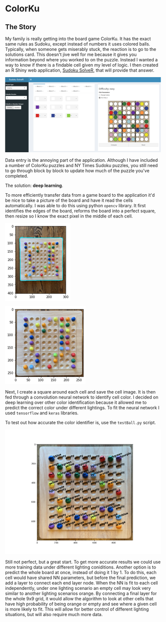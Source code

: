# ColorKu 

## The Story

My family is really getting into the board game ColorKu. It has the exact same rules as Sudoku, except instead of numbers it uses colored balls. Typically, when someone gets miserably stuck, the reaction is to go to the solutions card. This doesn't jive well for me because it gives you information beyond where you worked to on the puzzle. Instead I wanted a way to know if there is a findable cell given my level of logic. I then created an R Shiny web application, [Sudoku SolveR](https://zhbaucom.shinyapps.io/SolvRapp/), that will provide that answer.

![alt text](https://github.com/zhbaucom/ColorKu/blob/main/imgs/readmeIMG/SudokuSolveR.png?raw=true)

Data entry is the annoying part of the application. Although I have included a number of ColorKu puzzles and NY Times Sudoku puzzles, you still need to go through block by block to update how much of the puzzle you've completed. 

The solution: **deep learning**.

To more efficiently transfer data from a game board to the application it'd be nice to take a picture of the board and have it read the cells automatically. I was able to do this using python `opencv` library. It first identifies the edges of the board, reforms the board into a perfect square, then resize so I know the exact pixel in the middle of each cell.

![alt text](https://github.com/zhbaucom/ColorKu/blob/main/imgs/readmeIMG/board.png)

![alt text](https://github.com/zhbaucom/ColorKu/blob/main/imgs/readmeIMG/boardsquare.png)

Next, I create a square around each cell and save the cell image. It is then fed through a convolution neural network to identify cell color. I decided on deep learning over other color identification because it allowed me to predict the correct color under different lightings. To fit the neural network I used `tensorflow` and `keras` libraries.

To test out how accurate the color identifier is, use the `testBall.py` script.

![alt text](https://github.com/zhbaucom/ColorKu/blob/main/imgs/readmeIMG/boardSolved.png)

Still not perfect, but a great start. To get more accurate results we could use more training data under different lighting coniditions. Another option is to predict the whole board at once, instead of doing it 1 by 1. To do this, each cell would have shared NN parameters, but before the final prediction, we add a layer to connect each end layer node. When the NN is fit to each cell independently, under one lighting scenario an empty cell may look very similar to another lighting scenarios orange. By connecting a final layer for the whole 9x9 grid, it would allow the algorithm to look at other cells that have high probability of being orange or empty and see where a given cell is more likely to fit. This will allow for better control of different lighting situations, but will also require much more data.
